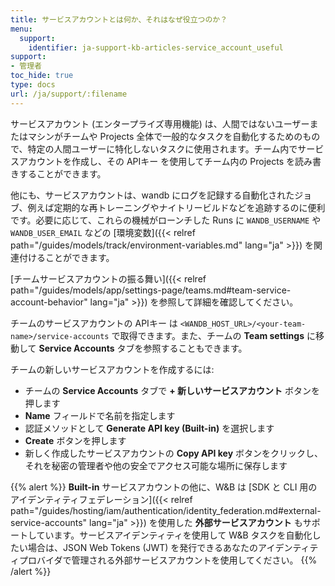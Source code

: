 ```yaml
---
title: サービスアカウントとは何か、それはなぜ役立つのか？
menu:
  support:
    identifier: ja-support-kb-articles-service_account_useful
support:
- 管理者
toc_hide: true
type: docs
url: /ja/support/:filename
---
```


サービスアカウント (エンタープライズ専用機能) は、人間ではないユーザーまたはマシンがチームや Projects 全体で一般的なタスクを自動化するためのもので、特定の人間ユーザーに特化しないタスクに使用されます。チーム内でサービスアカウントを作成し、その APIキー を使用してチーム内の Projects を読み書きすることができます。

他にも、サービスアカウントは、wandb にログを記録する自動化されたジョブ、例えば定期的な再トレーニングやナイトリービルドなどを追跡するのに便利です。必要に応じて、これらの機械がローンチした Runs に `WANDB_USERNAME` や `WANDB_USER_EMAIL` などの [環境変数]({{< relref path="/guides/models/track/environment-variables.md" lang="ja" >}}) を関連付けることができます。

[チームサービスアカウントの振る舞い]({{< relref path="/guides/models/app/settings-page/teams.md#team-service-account-behavior" lang="ja" >}}) を参照して詳細を確認してください。

チームのサービスアカウントの APIキー は `<WANDB_HOST_URL>/<your-team-name>/service-accounts` で取得できます。また、チームの **Team settings** に移動して **Service Accounts** タブを参照することもできます。

チームの新しいサービスアカウントを作成するには:
* チームの **Service Accounts** タブで **+ 新しいサービスアカウント** ボタンを押します
* **Name** フィールドで名前を指定します
* 認証メソッドとして **Generate API key (Built-in)** を選択します
* **Create** ボタンを押します
* 新しく作成したサービスアカウントの **Copy API key** ボタンをクリックし、それを秘密の管理者や他の安全でアクセス可能な場所に保存します

{{% alert %}}
**Built-in** サービスアカウントの他に、W&B は [SDK と CLI 用のアイデンティティフェデレーション]({{< relref path="/guides/hosting/iam/authentication/identity_federation.md#external-service-accounts" lang="ja" >}}) を使用した **外部サービスアカウント** もサポートしています。サービスアイデンティティを使用して W&B タスクを自動化したい場合は、JSON Web Tokens (JWT) を発行できるあなたのアイデンティティプロバイダで管理される外部サービスアカウントを使用してください。
{{% /alert %}}